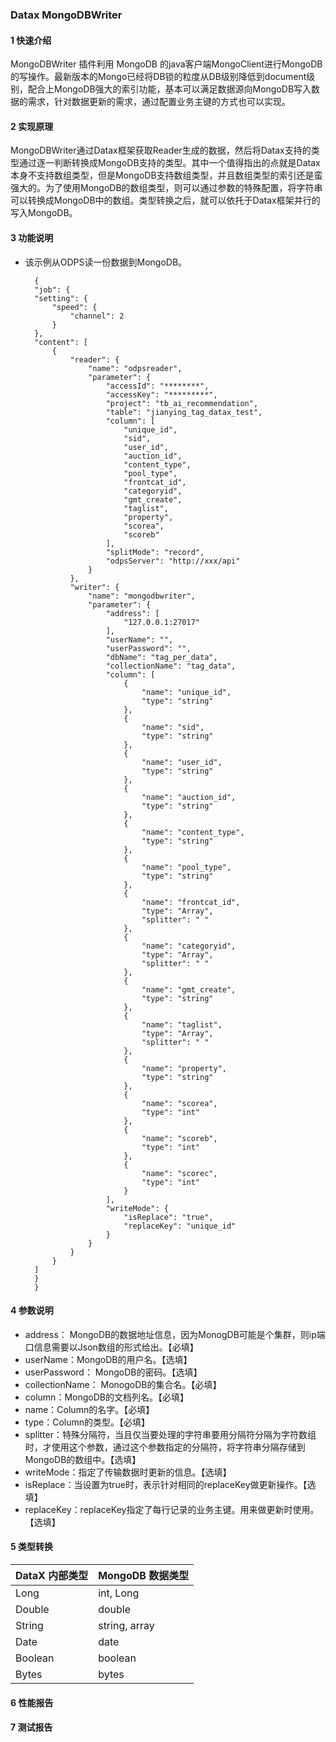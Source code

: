 ### Datax MongoDBWriter
#### 1 快速介绍

MongoDBWriter 插件利用 MongoDB 的java客户端MongoClient进行MongoDB的写操作。最新版本的Mongo已经将DB锁的粒度从DB级别降低到document级别，配合上MongoDB强大的索引功能，基本可以满足数据源向MongoDB写入数据的需求，针对数据更新的需求，通过配置业务主键的方式也可以实现。

#### 2 实现原理

MongoDBWriter通过Datax框架获取Reader生成的数据，然后将Datax支持的类型通过逐一判断转换成MongoDB支持的类型。其中一个值得指出的点就是Datax本身不支持数组类型，但是MongoDB支持数组类型，并且数组类型的索引还是蛮强大的。为了使用MongoDB的数组类型，则可以通过参数的特殊配置，将字符串可以转换成MongoDB中的数组。类型转换之后，就可以依托于Datax框架并行的写入MongoDB。

#### 3 功能说明
* 该示例从ODPS读一份数据到MongoDB。

		{
        "job": {
        "setting": {
            "speed": {
                "channel": 2
            }
        },
        "content": [
            {
                "reader": {
                    "name": "odpsreader",
                    "parameter": {
                        "accessId": "********",
                        "accessKey": "*********",
                        "project": "tb_ai_recommendation",
                        "table": "jianying_tag_datax_test",
                        "column": [
                            "unique_id",
                            "sid",
                            "user_id",
                            "auction_id",
                            "content_type",
                            "pool_type",
                            "frontcat_id",
                            "categoryid",
                            "gmt_create",
                            "taglist",
                            "property",
                            "scorea",
                            "scoreb"
                        ],
                        "splitMode": "record",
                        "odpsServer": "http://xxx/api"
                    }
                },
                "writer": {
                    "name": "mongodbwriter",
                    "parameter": {
                        "address": [
                            "127.0.0.1:27017"
                        ],
                        "userName": "",
                        "userPassword": "",
                        "dbName": "tag_per_data",
                        "collectionName": "tag_data",
                        "column": [
                            {
                                "name": "unique_id",
                                "type": "string"
                            },
                            {
                                "name": "sid",
                                "type": "string"
                            },
                            {
                                "name": "user_id",
                                "type": "string"
                            },
                            {
                                "name": "auction_id",
                                "type": "string"
                            },
                            {
                                "name": "content_type",
                                "type": "string"
                            },
                            {
                                "name": "pool_type",
                                "type": "string"
                            },
                            {
                                "name": "frontcat_id",
                                "type": "Array",
                                "splitter": " "
                            },
                            {
                                "name": "categoryid",
                                "type": "Array",
                                "splitter": " "
                            },
                            {
                                "name": "gmt_create",
                                "type": "string"
                            },
                            {
                                "name": "taglist",
                                "type": "Array",
                                "splitter": " "
                            },
                            {
                                "name": "property",
                                "type": "string"
                            },
                            {
                                "name": "scorea",
                                "type": "int"
                            },
                            {
                                "name": "scoreb",
                                "type": "int"
                            },
                            {
                                "name": "scorec",
                                "type": "int"
                            }
                        ],
						"writeMode": {
							"isReplace": "true",
							"replaceKey": "unique_id"
						}
                    }
                }
            }
        ]
		}
		}

#### 4 参数说明

* address： MongoDB的数据地址信息，因为MonogDB可能是个集群，则ip端口信息需要以Json数组的形式给出。【必填】
* userName：MongoDB的用户名。【选填】
* userPassword： MongoDB的密码。【选填】
* collectionName： MonogoDB的集合名。【必填】
* column：MongoDB的文档列名。【必填】
* name：Column的名字。【必填】
* type：Column的类型。【必填】
* splitter：特殊分隔符，当且仅当要处理的字符串要用分隔符分隔为字符数组时，才使用这个参数，通过这个参数指定的分隔符，将字符串分隔存储到MongoDB的数组中。【选填】
* writeMode：指定了传输数据时更新的信息。【选填】
* isReplace：当设置为true时，表示针对相同的replaceKey做更新操作。【选填】
* replaceKey：replaceKey指定了每行记录的业务主键。用来做更新时使用。【选填】

#### 5 类型转换

| DataX 内部类型| MongoDB 数据类型    |
| -------- | -----  |
| Long     | int, Long |
| Double   | double |
| String   | string, array |
| Date     | date  |
| Boolean  | boolean |
| Bytes    | bytes |


#### 6 性能报告
#### 7 测试报告
